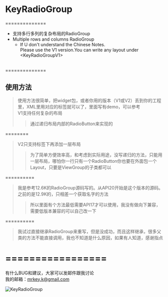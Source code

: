 # KeyRadioGroup
==============
* 支持多行多列的复杂布局的RadioGroup<br>
* Multiple rows and columns RadioGroup<br>
    * If U don't understand the Chinese Notes. <br>
    Please use the V1 version.You can write any layout under \<KeyRadioGroupV1>
    <br>

==============
## 使用方法
>使用方法很简单，把widget包，或者你用的版本（V1或V2）丢到你的工程里，XML里用对应的标签就可以了，里面写有demo，可以参考<br>
>V1支持任何复杂的布局<br>
>>通过递归布局内部的RadioButton来实现的<br>

========
>V2只支持标签下再添加一层布局<br>
>>为了简单方便效率高，和考虑到实际用途，没写递归的方法，只能用一层布局，哪怕你一行只有一个RadioButton你也要在外面包一个Layout，只要是ViewGroup的子类都可以<br>

==========
>我是参考12.6K的RadioGroup源码写的。从API20开始是这个版本的源码。之前的是12.9K的，只相差一个获取名字的方法<br>
>>所以里面有个方法最低需要API17才可以使用，我没有做向下兼容，需要低版本兼容的可以自己改一下<br>

==========
>我试过直接继承RadioGroup来重写，但是没成功，而且这样继承，很多父类的方法不能直接调用，我也不知道是什么原因，如果有人知道，感谢指点<br>

=================
=================
有什么BUG和建议，大家可以发邮件跟我讨论<br>
我的邮箱：mrkey.k@gmail.com<br>

![KeyRadioGroup](http://thumbnail0.baidupcs.com/thumbnail/7135f1d4ce7bd913761d6250b7d6cc68?fid=2989218704-250528-1113938910098969&time=1480258800&rt=sh&sign=FDTAER-DCb740ccc5511e5e8fedcff06b081203-5ms1unurBrAaNY3Woj%2B1aFYJqW8%3D&expires=8h&chkv=0&chkbd=0&chkpc=&dp-logid=7699416860513861435&dp-callid=0&size=c710_u400&quality=100)
